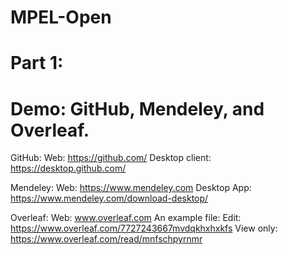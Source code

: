 # MPEL-Open

# Part 1:
# Demo: GitHub, Mendeley, and Overleaf. 

GitHub: 
Web: https://github.com/
Desktop client: https://desktop.github.com/

Mendeley:
Web: https://www.mendeley.com
Desktop App: https://www.mendeley.com/download-desktop/

Overleaf: 
Web: www.overleaf.com
An example file: 
Edit: https://www.overleaf.com/7727243667mvdqkhxhxkfs
View only: https://www.overleaf.com/read/mnfschpyrnmr
